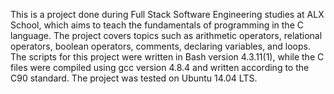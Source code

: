 This is a project done during Full Stack Software Engineering studies at ALX School, which aims to teach the fundamentals of programming in the C language. The project covers topics such as arithmetic operators, relational operators, boolean operators, comments, declaring variables, and loops. The scripts for this project were written in Bash version 4.3.11(1), while the C files were compiled using gcc version 4.8.4 and written according to the C90 standard. The project was tested on Ubuntu 14.04 LTS.
